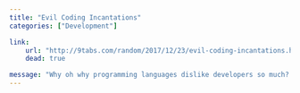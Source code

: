 ```yaml
---
title: "Evil Coding Incantations"
categories: ["Development"]

link:
    url: "http://9tabs.com/random/2017/12/23/evil-coding-incantations.html"
    dead: true

message: "Why oh why programming languages dislike developers so much?!"
---
```

